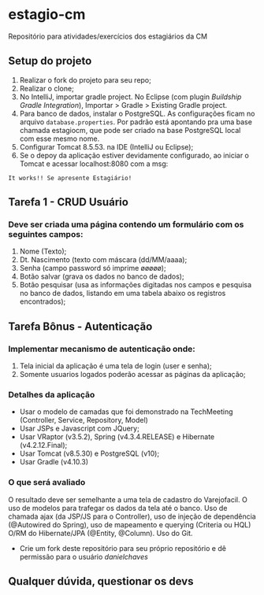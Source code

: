 # estagio-cm
Repositório para atividades/exercícios dos estagiários da CM

## Setup do projeto
1. Realizar o fork do projeto para seu repo;
2. Realizar o clone;
3. No IntelliJ, importar gradle project. No Eclipse (com plugin *Buildship Gradle Integration*), Importar > Gradle > Existing Gradle project.
4. Para banco de dados, instalar o PostgreSQL. As configurações ficam no arquivo `database.properties`. Por padrão está apontando pra uma base chamada estagiocm, que pode ser criado na base PostgreSQL local com esse mesmo nome.
5. Configurar Tomcat 8.5.53. na IDE (IntelliJ ou Eclipse);
6. Se o depoy da aplicação estiver devidamente configurado, ao iniciar o Tomcat e acessar localhost:8080 com a msg:  
```
It works!! Se apresente Estagiário! 
```

## Tarefa 1 - CRUD Usuário
### Deve ser criada uma página contendo um formulário com os seguintes campos:
1. Nome (Texto);
2. Dt. Nascimento (texto com máscara (dd/MM/aaaa);
3. Senha (campo password só imprime øøøøø);
4. Botão salvar (grava os dados no banco de dados);
5. Botão pesquisar (usa as informações digitadas nos campos e pesquisa no banco de dados, listando em uma tabela abaixo os registros encontrados);

## Tarefa Bônus - Autenticação
### Implementar mecanismo de autenticação onde:
1. Tela inicial da aplicação é uma tela de login (user e senha);
2. Somente usuarios logados poderão acessar as páginas da aplicação;

### Detalhes da aplicação
- Usar o modelo de camadas que foi demonstrado na TechMeeting (Controller, Service, Repository, Model)
- Usar JSPs e Javascript com JQuery;
- Usar VRaptor (v3.5.2), Spring (v4.3.4.RELEASE) e Hibernate (v4.2.12.Final);
- Usar Tomcat (v8.5.30) e PostgreSQL (v10);
- Usar Gradle (v4.10.3)

### O que será avaliado
O resultado deve ser semelhante a uma tela de cadastro do Varejofacil. O uso de modelos para trafegar os dados da tela até o banco. Uso de chamada ajax (da JSP/JS para o Controller), uso de injeção de dependência (@Autowired do Spring), uso de mapeamento e querying (Criteria ou HQL) O/RM do Hibernate/JPA (@Entity, @Column). Uso do Git.

- Crie um fork deste repositório para seu próprio repositório e dê permissão para o usuário *danielchaves*

## Qualquer dúvida, questionar os devs

